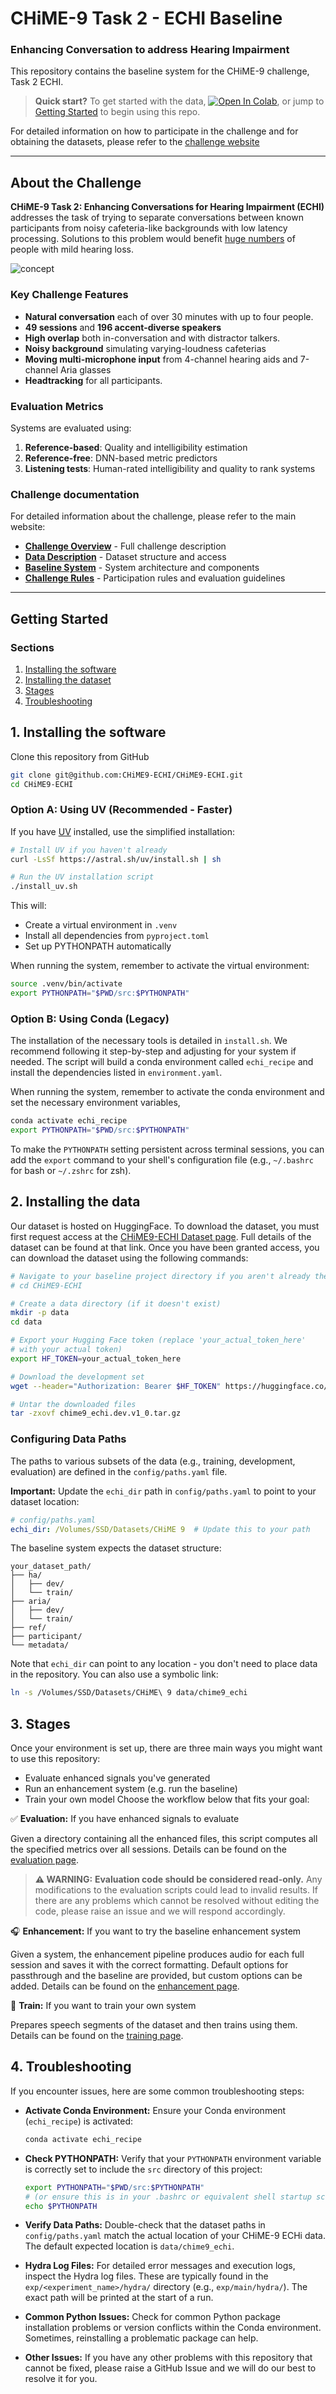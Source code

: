 # CHiME-9 Task 2 - ECHI Baseline

### Enhancing Conversation to address Hearing Impairment

This repository contains the baseline system for the CHiME-9 challenge, Task 2 ECHI.

> **Quick start?** To get started with the data, [![Open In Colab](https://colab.research.google.com/assets/colab-badge.svg)](https://colab.research.google.com/github/CHiME9-ECHI/CHiME9-ECHI/blob/main/Quickstart.ipynb), or jump to [Getting Started](#getting-started) to begin using this repo.

For detailed information on how to participate in the challenge and for obtaining the datasets, please refer to the [challenge website](https://www.chimechallenge.org/current/task2/index)

---

## About the Challenge

**CHiME-9 Task 2: Enhancing Conversations for Hearing Impairment (ECHI)** addresses the task of trying to separate conversations between known participants from noisy cafeteria-like backgrounds with low latency processing. Solutions to this problem would benefit [huge numbers](https://rnid.org.uk/get-involved/research-and-policy/facts-and-figures/prevalence-of-deafness-and-hearing-loss/) of people with mild hearing loss.

![concept](docs/images/echi_concept.png)

### Key Challenge Features

- **Natural conversation** each of over 30 minutes with up to four people.
- **49 sessions** and **196 accent-diverse speakers**
- **High overlap** both in-conversation and with distractor talkers.
- **Noisy background** simulating varying-loudness cafeterias
- **Moving multi-microphone input** from 4-channel hearing aids and 7-channel Aria glasses
- **Headtracking** for all participants.

### Evaluation Metrics

Systems are evaluated using:

1. **Reference-based**: Quality and intelligibility estimation
2. **Reference-free**: DNN-based metric predictors
3. **Listening tests**: Human-rated intelligibility and quality to rank systems

### Challenge documentation

For detailed information about the challenge, please refer to the main website:

- **[Challenge Overview](https://www.chimechallenge.org/current/task2/index)** - Full challenge description
- **[Data Description](https://www.chimechallenge.org/current/task2/data)** - Dataset structure and access
- **[Baseline System](https://www.chimechallenge.org/current/task2/baseline)** - System architecture and components
- **[Challenge Rules](https://www.chimechallenge.org/current/task2/rules)** - Participation rules and evaluation guidelines

---

## Getting Started

### Sections

1. <a href="#install">Installing the software</a>
2. <a href="#data">Installing the dataset</a>
3. <a href="#stages">Stages</a>
4. <a href="#troubleshooting">Troubleshooting</a>

## <a id="#install">1. Installing the software</a>

Clone this repository from GitHub

```bash
git clone git@github.com:CHiME9-ECHI/CHiME9-ECHI.git
cd CHiME9-ECHI
```

### Option A: Using UV (Recommended - Faster)

If you have [UV](https://docs.astral.sh/uv/) installed, use the simplified installation:

```bash
# Install UV if you haven't already
curl -LsSf https://astral.sh/uv/install.sh | sh

# Run the UV installation script
./install_uv.sh
```

This will:
- Create a virtual environment in `.venv`
- Install all dependencies from `pyproject.toml`
- Set up PYTHONPATH automatically

When running the system, remember to activate the virtual environment:

```bash
source .venv/bin/activate
export PYTHONPATH="$PWD/src:$PYTHONPATH"
```

### Option B: Using Conda (Legacy)
The installation of the necessary tools is detailed in `install.sh`.
We recommend following it step-by-step and adjusting for your system if needed.
The script will build a conda environment called `echi_recipe` and install the
dependencies listed in `environment.yaml`.

When running the system, remember to activate the conda environment and set the
necessary environment variables,

```bash
conda activate echi_recipe
export PYTHONPATH="$PWD/src:$PYTHONPATH"
```

To make the `PYTHONPATH` setting persistent across terminal sessions, you can add
 the `export` command to your shell's configuration file (e.g., `~/.bashrc` for
 bash or `~/.zshrc` for zsh).

## <a id="data"> 2. Installing the data </a>

Our dataset is hosted on HuggingFace. To download the dataset, you must first
request access at the
[CHiME9-ECHI Dataset page](https://huggingface.co/datasets/CHiME9-ECHI/CHiME9-ECHI).
Full details of the dataset can be found at that link. Once you have been
granted access, you can download the dataset using the following commands:

```bash
# Navigate to your baseline project directory if you aren't already there
# cd CHiME9-ECHI

# Create a data directory (if it doesn't exist)
mkdir -p data
cd data

# Export your Hugging Face token (replace 'your_actual_token_here'
# with your actual token)
export HF_TOKEN=your_actual_token_here

# Download the development set
wget --header="Authorization: Bearer $HF_TOKEN" https://huggingface.co/datasets/CHiME9-ECHI/CHiME9-ECHI/resolve/main/data/chime9_echi.dev.v1_0.tar.gz

# Untar the downloaded files
tar -zxovf chime9_echi.dev.v1_0.tar.gz
```

### Configuring Data Paths

The paths to various subsets of the data (e.g., training, development, evaluation)
are defined in the `config/paths.yaml` file.

**Important:** Update the `echi_dir` path in `config/paths.yaml` to point to your dataset location:

```yaml
# config/paths.yaml
echi_dir: /Volumes/SSD/Datasets/CHiME 9  # Update this to your path
```

The baseline system expects the dataset structure:
```
your_dataset_path/
├── ha/
│   ├── dev/
│   └── train/
├── aria/
│   ├── dev/
│   └── train/
├── ref/
├── participant/
└── metadata/
```

Note that `echi_dir` can point to any location - you don't need to place data
in the repository. You can also use a symbolic link:

```bash
ln -s /Volumes/SSD/Datasets/CHiME\ 9 data/chime9_echi
```

## <a id="stages">3. Stages</a>

Once your environment is set up, there are three main ways you might want to use this repository:

- Evaluate enhanced signals you've generated
- Run an enhancement system (e.g. run the baseline)
- Train your own model
Choose the workflow below that fits your goal:

✅ **Evaluation:** If you have enhanced signals to evaluate

Given a directory containing all the enhanced files, this script computes all the specified metrics over all sessions. Details can be found on the [evaluation page](docs/evaluation.md).

> **⚠️ WARNING:**
> **Evaluation code should be considered read-only.**
> Any modifications to the evaluation scripts could lead to invalid results.
> If there are any problems which cannot be resolved without editing the code,
> please raise an issue and we will respond accordingly.

🎧 **Enhancement:** If you want to try the baseline enhancement system

Given a system, the enhancement pipeline produces
 audio for each full session and saves it with the correct formatting. Default
 options for passthrough and the baseline are provided, but custom options
 can be added. Details can be found on the
 [enhancement page](docs/enhancement.md).

🧠  **Train:** If you want to train your own system

Prepares speech segments of the dataset and then trains using them.
Details can be found on the [training page](docs/training.md).

## <a id="troubleshooting">4. Troubleshooting</a>

If you encounter issues, here are some common troubleshooting steps:

- **Activate Conda Environment:** Ensure your Conda environment (`echi_recipe`) is
 activated:

  ```bash
  conda activate echi_recipe
  ```

- **Check PYTHONPATH:** Verify that your `PYTHONPATH` environment variable is correctly
 set to include the `src` directory of this project:

  ```bash
  export PYTHONPATH="$PWD/src:$PYTHONPATH"
  # (or ensure this is in your .bashrc or equivalent shell startup script)
  echo $PYTHONPATH
  ```

- **Verify Data Paths:** Double-check that the dataset paths in `config/paths.yaml`
 match the actual location of your CHiME-9 ECHi data. The default expected location
 is `data/chime9_echi`.
- **Hydra Log Files:** For detailed error messages and execution logs, inspect the
 Hydra log files. These are typically found in the `exp/<experiment_name>/hydra/`
 directory (e.g., `exp/main/hydra/`). The exact path will be printed at the start
 of a run.
- **Common Python Issues:** Check for common Python package installation problems
 or version conflicts within the Conda environment. Sometimes, reinstalling a
 problematic package can help.
- **Other Issues:** If you have any other problems with this repository that
cannot be fixed, please raise a GitHub Issue and we will do our best to resolve
it for you.
